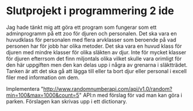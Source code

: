 # Slutprojekt i programmering 2 ide

Jag hade tänkt mig att göra ett program som fungerar som ett adminprogramm på ett zoo för djuren och personalen. Det ska vara en huvudklass för personalen med flera arvklasser som beroende på vad personen har för jobb har olika metoder. Det ska vara en huvud klass för djuren med mindre klasser för olika släkten av djur. Inte för mycket klasser för djuren efterrsom det finn miljontals olika vilket skulle vara orimligt för den här uppgiften men den kan delas upp i några av grenarna i släktträdet. Tanken är att det ska gå att lägga till eller ta bort djur eller personal i excell filer med information om dem.

Implementera "http://www.randomnumberapi.com/api/v1.0/random?min=100&max=1000&count=5" API:n med förslag för vad man kan göra i parken. Förslagen kan skrivas upp i ett dictionary.